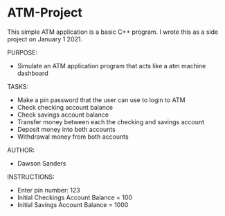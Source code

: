 # ATM-Project

This simple ATM application is a basic C++ program. I wrote this as a side project on January 1 2021. 

PURPOSE:
- Simulate an ATM application program that acts like a atm machine dashboard

TASKS:
- Make a pin password that the user can use to login to ATM
- Check checking account balance
- Check savings account balance
- Transfer money between each the checking and savings account
- Deposit money into both accounts
- Withdrawal money from both accounts

AUTHOR:
- Dawson Sanders

INSTRUCTIONS:
- Enter pin number: 123
- Initial Checkings Account Balance = 100
- Initial Savings Account Balance = 1000
